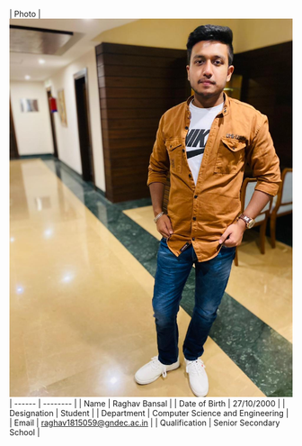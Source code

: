 
| Photo | ![Display picture|512x397](Photos/raghav.png) 
| ------ | -------- |
| Name | Raghav Bansal |
| Date of Birth | 27/10/2000 |
| Designation | Student |
| Department | Computer Science and Engineering |
| Email | raghav1815059@gndec.ac.in |
| Qualification | Senior Secondary School |
